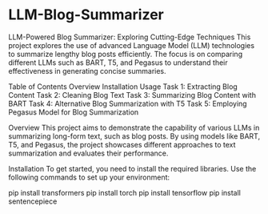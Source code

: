 # LLM-Blog-Summarizer

LLM-Powered Blog Summarizer: Exploring Cutting-Edge Techniques
This project explores the use of advanced Language Model (LLM) technologies to summarize lengthy blog posts efficiently. The focus is on comparing different LLMs such as BART, T5, and Pegasus to understand their effectiveness in generating concise summaries.

Table of Contents
Overview
Installation
Usage
Task 1: Extracting Blog Content
Task 2: Cleaning Blog Text
Task 3: Summarizing Blog Content with BART
Task 4: Alternative Blog Summarization with T5
Task 5: Employing Pegasus Model for Blog Summarization


Overview
This project aims to demonstrate the capability of various LLMs in summarizing long-form text, such as blog posts. By using models like BART, T5, and Pegasus, the project showcases different approaches to text summarization and evaluates their performance.

Installation
To get started, you need to install the required libraries. Use the following commands to set up your environment:


pip install transformers
pip install torch
pip install tensorflow
pip install sentencepiece
